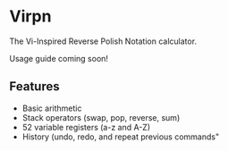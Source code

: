 # Virpn

The Vi-Inspired Reverse Polish Notation calculator.

Usage guide coming soon!

## Features

* Basic arithmetic
* Stack operators (swap, pop, reverse, sum)
* 52 variable registers (a-z and A-Z)
* History (undo, redo, and repeat previous commands"
